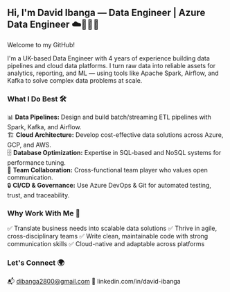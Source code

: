 ## Hi, I'm David Ibanga — Data Engineer | Azure Data Engineer ☁️👨🏾‍💻
Welcome to my GitHub!

I'm a UK-based Data Engineer with 4 years of experience building data pipelines and cloud data platforms. I turn raw data into reliable assets for analytics, reporting, and ML — using tools like Apache Spark, Airflow, and Kafka to solve complex data problems at scale.

### What I Do Best 🛠️
📊 **Data Pipelines:** Design and build batch/streaming ETL pipelines with Spark, Kafka, and Airflow.</br>
🏗️ **Cloud Architecture:** Develop cost-effective data solutions across Azure, GCP, and AWS.</br>
🗄️ **Database Optimization:** Expertise in SQL-based and NoSQL systems for performance tuning.</br>
🌟 **Team Collaboration:** Cross-functional team player who values open communication.</br>
🔒 **CI/CD & Governance:** Use Azure DevOps & Git for automated testing, trust, and traceability.

### Why Work With Me 🤝
✅ Translate business needs into scalable data solutions
✅ Thrive in agile, cross-disciplinary teams
✅ Write clean, maintainable code with strong communication skills
✅ Cloud-native and adaptable across platforms

### Let's Connect 🌍
📬 dibanga2800@gmail.com
🔗 linkedin.com/in/david-ibanga
